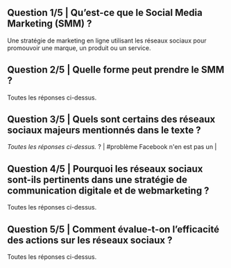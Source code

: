 ## Question 1/5 | Qu’est-ce que le Social Media Marketing (SMM) ?

Une stratégie de marketing en ligne utilisant les réseaux sociaux pour promouvoir une marque, un produit ou un service.
## Question 2/5 | Quelle forme peut prendre le SMM ?

Toutes les réponses ci-dessus.
## Question 3/5 | Quels sont certains des réseaux sociaux majeurs mentionnés dans le texte ?

*Toutes les réponses ci-dessus.* ? | #problème Facebook n'en est pas un |
## Question 4/5 | Pourquoi les réseaux sociaux sont-ils pertinents dans une stratégie de communication digitale et de webmarketing ?

Toutes les réponses ci-dessus.
## Question 5/5 | Comment évalue-t-on l’efficacité des actions sur les réseaux sociaux ?

Toutes les réponses ci-dessus.